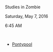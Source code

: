 Studies in Zombie

Saturday, May 7, 2016

6:45 AM

 

-   [Pontypool](http://reddit.com/256oac)

 

